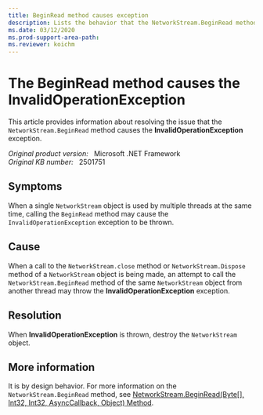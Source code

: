 ```yaml
---
title: BeginRead method causes exception
description: Lists the behavior that the NetworkStream.BeginRead method causes the InvalidOperationException exception.
ms.date: 03/12/2020
ms.prod-support-area-path: 
ms.reviewer: koichm
---
```

# The BeginRead method causes the InvalidOperationException

This article provides information about resolving  the issue that the `NetworkStream.BeginRead` method causes the **InvalidOperationException** exception.

_Original product version:_ &nbsp; Microsoft .NET Framework  
_Original KB number:_ &nbsp; 2501751

## Symptoms

When a single `NetworkStream` object is used by multiple threads at the same time, calling the `BeginRead` method may cause the `InvalidOperationException` exception to be thrown.

## Cause

When a call to the `NetworkStream.close` method or `NetworkStream.Dispose` method of a `NetworkStream` object is being made, an attempt to call the `NetworkStream.BeginRead` method of the same `NetworkStream` object from another thread may throw the **InvalidOperationException** exception.

## Resolution

When **InvalidOperationException** is thrown, destroy the `NetworkStream` object.

## More information

It is by design behavior. For more information on the `NetworkStream.BeginRead` method, see [NetworkStream.BeginRead(Byte[], Int32, Int32, AsyncCallback, Object) Method](/dotnet/api/system.net.sockets.networkstream.beginread).
